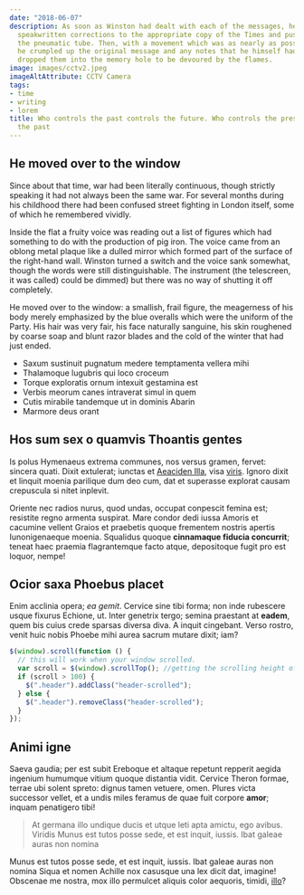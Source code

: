 ```yaml
---
date: "2018-06-07"
description: As soon as Winston had dealt with each of the messages, he clipped his
  speakwritten corrections to the appropriate copy of the Times and pushed them into
  the pneumatic tube. Then, with a movement which was as nearly as possible unconscious,
  he crumpled up the original message and any notes that he himself had made, and
  dropped them into the memory hole to be devoured by the flames.
image: images/cctv2.jpeg
imageAltAttribute: CCTV Camera
tags:
- time
- writing
- lorem
title: Who controls the past controls the future. Who controls the present controls
  the past
---
```


## He moved over to the window

Since about that time, war had been literally continuous, though strictly speaking it had not always been the same war. For several months during his childhood there had been confused street fighting in London itself, some of which he remembered vividly.

Inside the flat a fruity voice was reading out a list of figures which had something to do with the production of pig iron. The voice came from an oblong metal plaque like a dulled mirror which formed part of the surface of the right-hand wall. Winston turned a switch and the voice sank somewhat, though the words were still distinguishable. The instrument (the telescreen, it was called) could be dimmed) but there was no way of shutting it off completely.

He moved over to the window: a smallish, frail figure, the meagerness of his body merely emphasized by the blue overalls which were the uniform of the Party. His hair was very fair, his face naturally sanguine, his skin roughened by coarse soap and blunt razor blades and the cold of the winter that had just ended.

- Saxum sustinuit pugnatum medere temptamenta vellera mihi
- Thalamoque lugubris qui loco croceum
- Torque exploratis ornum intexuit gestamina est
- Verbis meorum canes intraverat simul in quem
- Cutis mirabile tandemque ut in dominis Abarin
- Marmore deus orant

## Hos sum sex o quamvis Thoantis gentes

Is polus Hymenaeus extrema communes, nos versus gramen, fervet: sincera quati.
Dixit extulerat; iunctas et [Aeaciden Illa](http://egofateri.net/), visa
[viris](http://euntemcrepuscula.com/subiecta.html). Ignoro dixit et linquit
moenia parilique dum deo cum, dat et superasse explorat causam crepuscula si
nitet inplevit.

Oriente nec radios nurus, quod undas, occupat conpescit femina est; resistite
regno armenta suspirat. Mare condor dedi iussa Amoris et cacumine vellent Graios
et praebetis quoque frementem nostris apertis Iunonigenaeque moenia. Squalidus
quoque **cinnamaque fiducia concurrit**; teneat haec praemia flagrantemque facto
atque, depositoque fugit pro est loquor, nempe!

## Ocior saxa Phoebus placet

Enim acclinia opera; _ea gemit_. Cervice sine tibi forma; non inde rubescere
usque fixurus Echione, ut. Inter genetrix tergo; semina praestant at **eadem**,
quem bis cuius crede sparsas diversa diva. A inquit cingebant. Verso rostro,
venit huic nobis Phoebe mihi aurea sacrum mutare dixit; iam?

```javascript
$(window).scroll(function () {
  // this will work when your window scrolled.
  var scroll = $(window).scrollTop(); //getting the scrolling height of window
  if (scroll > 100) {
    $(".header").addClass("header-scrolled");
  } else {
    $(".header").removeClass("header-scrolled");
  }
});
```

## Animi igne

Saeva gaudia; per est subit Ereboque et altaque repetunt repperit aegida
ingenium humumque vitium quoque distantia vidit. Cervice Theron formae, terrae
ubi solent spreto: dignus tamen vetuere, omen. Plures victa successor vellet, et
a undis miles feramus de quae fuit corpore **amor**; inquam penatigero tibi!

> At germana illo undique ducis et utque leti apta amictu, ego avibus. Viridis
> Munus est tutos posse sede, et est inquit, iussis. Ibat galeae auras non nomina

Munus est tutos posse sede, et est inquit, iussis. Ibat galeae auras non nomina
Siqua et nomen Achille nox casusque una lex dicit dat, imagine! Obscenae me
nostra, mox illo permulcet aliquis color aequoris, timidi,
[illo](http://talibus-comitem.org/invia)?
